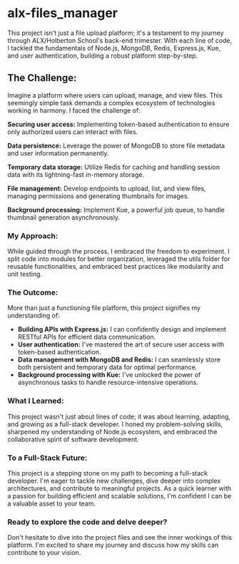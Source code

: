 # alx-files_manager
This project isn't just a file upload platform; it's a testament to my journey through ALX/Holberton School's back-end trimester. With each line of code, I tackled the fundamentals of Node.js, MongoDB, Redis, Express.js, Kue, and user authentication, building a robust platform step-by-step.

## The Challenge:
Imagine a platform where users can upload, manage, and view files. This seemingly simple task demands a complex ecosystem of technologies working in harmony. I faced the challenge of:

**Securing user access:** Implementing token-based authentication to ensure only authorized users can interact with files.

**Data persistence:** Leverage the power of MongoDB to store file metadata and user information permanently.

**Temporary data storage:** Utilize Redis for caching and handling session data with its lightning-fast in-memory storage.

**File management:** Develop endpoints to upload, list, and view files, managing permissions and generating thumbnails for images.

**Background processing:** Implement Kue, a powerful job queue, to handle thumbnail generation asynchronously.

### My Approach:
While guided through the process, I embraced the freedom to experiment. I split code into modules for better organization, leveraged the utils folder for reusable functionalities, and embraced best practices like modularity and unit testing.

### The Outcome:
More than just a functioning file platform, this project signifies my understanding of:

- **Building APIs with Express.js:** I can confidently design and implement RESTful APIs for efficient data communication.
- **User authentication:** I've mastered the art of secure user access with token-based authentication.
- **Data management with MongoDB and Redis:** I can seamlessly store both persistent and temporary data for optimal performance.
- **Background processing with Kue:** I've unlocked the power of asynchronous tasks to handle resource-intensive operations.

### What I Learned:
This project wasn't just about lines of code; it was about learning, adapting, and growing as a full-stack developer. I honed my problem-solving skills, sharpened my understanding of Node.js ecosystem, and embraced the collaborative spirit of software development.

### To a Full-Stack Future:
This project is a stepping stone on my path to becoming a full-stack developer. I'm eager to tackle new challenges, dive deeper into complex architectures, and contribute to meaningful projects. As a quick learner with a passion for building efficient and scalable solutions, I'm confident I can be a valuable asset to your team.

### Ready to explore the code and delve deeper?
Don't hesitate to dive into the project files and see the inner workings of this platform. I'm excited to share my journey and discuss how my skills can contribute to your vision.
